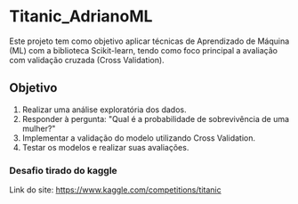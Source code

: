 # Titanic_AdrianoML

Este projeto tem como objetivo aplicar técnicas de Aprendizado de Máquina (ML) com a biblioteca Scikit-learn, tendo como foco principal a avaliação com validação cruzada (Cross Validation).

## Objetivo
1. Realizar uma análise exploratória dos dados.
2. Responder à pergunta: "Qual é a probabilidade de sobrevivência de uma mulher?"
3. Implementar a validação do modelo utilizando Cross Validation.
4. Testar os modelos e realizar suas avaliações.

### Desafio tirado do kaggle
Link do site: https://www.kaggle.com/competitions/titanic
